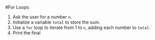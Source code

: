 #For Loops
1. Ask the user for a number `n`.
2. Initialize a variable `total` to store the sum.
3. Use a `for` loop to iterate from 1 to `n`, adding each number to `total`.
4. Print the final 
